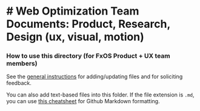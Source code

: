 # # Web Optimization Team Documents: Product, Research, Design (ux, visual, motion)



### How to use this directory (for FxOS Product + UX team members)
See the [general instructions][1] for adding/updating files and for soliciting feedback. 

You can also add text-based files into this folder. If the file extension is `.md`, you can use [this cheatsheet][2] for Github Markdown formatting.



[1]: https://wiki.mozilla.org/Open_Design
[2]: https://help.github.com/articles/markdown-basics/